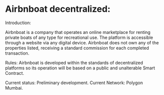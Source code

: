 # Airbnboat decentralized:

Introduction:

Airbnboat is a company that operates an online marketplace for renting private boats of any type for recreational use. The platform is accessible through a website via any digital device. Airbnboat does not own any of the properties listed, receiving a standard commission for each completed transaction.

Rules:
Airbnboat is developed within the standards of decentralized platforms so its operation will be based on a public and unalterable Smart Contract.

Current status: Preliminary development.
Current Network: Polygon Mumbai.
